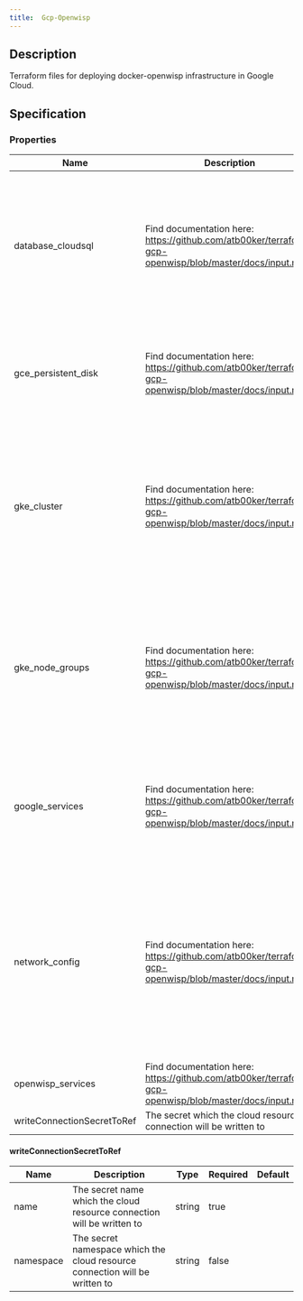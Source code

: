 ```yaml
---
title:  Gcp-Openwisp
---
```


## Description

Terraform files for deploying docker-openwisp infrastructure in Google Cloud.

## Specification


### Properties

 Name | Description | Type | Required | Default 
 ------------ | ------------- | ------------- | ------------- | ------------- 
 database_cloudsql | Find documentation here: https://github.com/atb00ker/terraform-gcp-openwisp/blob/master/docs/input.md | object({\n    name              = string\n    tier              = string\n    require_ssl       = bool\n    availability_type = string\n    disk_size         = number\n    disk_type         = string\n    sslmode           = string\n    username          = string\n    password          = string\n    database          = string\n    auto_backup = object({\n      enabled    = bool\n      start_time = string\n    })\n    maintaince = object({\n      day   = number\n      hour  = number\n      track = string\n    })\n  }) | true |  
 gce_persistent_disk | Find documentation here: https://github.com/atb00ker/terraform-gcp-openwisp/blob/master/docs/input.md | object({\n    name = string\n    type = string\n    size = number\n    snapshots = object({\n      name             = string\n      hours_in_cycle   = string\n      start_time       = string\n      retention_days   = number\n      on_disk_deletion = string\n    })\n  }) | true |  
 gke_cluster | Find documentation here: https://github.com/atb00ker/terraform-gcp-openwisp/blob/master/docs/input.md | object({\n    cluster_name             = string\n    kubernetes_version       = string\n    logging_service          = string\n    monitoring_service       = string\n    master_ipv4_cidr_block   = string\n    regional                 = bool\n    enable_private_endpoint  = bool\n    daily_maintenance_window = string\n    authorized_networks = list(object({\n      display_name = string\n      cidr_block   = string\n    }))\n  }) | true |  
 gke_node_groups | Find documentation here: https://github.com/atb00ker/terraform-gcp-openwisp/blob/master/docs/input.md | list(object({\n    pool_name           = string\n    initial_node_count  = number\n    min_node_count      = number\n    max_node_count      = number\n    disk_size_gb        = number\n    auto_repair         = bool\n    auto_upgrade        = bool\n    is_preemptible      = bool\n    disk_type           = string\n    instance_image_type = string\n    oauth_scopes        = list(string)\n    machine_type        = string\n    enable_autoscaling  = bool\n  })) | true |  
 google_services | Find documentation here: https://github.com/atb00ker/terraform-gcp-openwisp/blob/master/docs/input.md | object({\n    service_account             = string\n    project_id                  = string\n    region                      = string\n    zone                        = string\n    common_resource_description = string\n    configure_gloud             = bool\n    disable_apis_on_destroy     = bool\n    use_cloud_sql               = bool\n    use_cloud_dns               = bool\n  }) | true |  
 network_config | Find documentation here: https://github.com/atb00ker/terraform-gcp-openwisp/blob/master/docs/input.md | object({\n    vpc_name                  = string\n    subnet_cidr               = string\n    pods_cidr_range           = string\n    services_cidr_range       = string\n    http_loadbalancer_ip_name = string\n    openvpn_ip_name           = string\n    freeradius_ip_name        = string\n    openwisp_dns_zone_name    = string\n    openwisp_dns_name         = string\n    openwisp_dns_records_ttl  = number\n    subnet_flowlogs = object({\n      enable   = bool\n      interval = string\n      sampling = number\n      metadata = string\n    })\n  }) | true |  
 openwisp_services | Find documentation here: https://github.com/atb00ker/terraform-gcp-openwisp/blob/master/docs/input.md | object({\n    use_openvpn    = bool\n    use_freeradius = bool\n    setup_database = bool\n    setup_fresh    = bool\n  }) | true |  
 writeConnectionSecretToRef | The secret which the cloud resource connection will be written to | [writeConnectionSecretToRef](#writeConnectionSecretToRef) | false |  


#### writeConnectionSecretToRef

 Name | Description | Type | Required | Default 
 ------------ | ------------- | ------------- | ------------- | ------------- 
 name | The secret name which the cloud resource connection will be written to | string | true |  
 namespace | The secret namespace which the cloud resource connection will be written to | string | false |  
